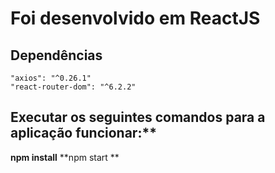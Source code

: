 # Foi desenvolvido em ReactJS

## Dependências

    "axios": "^0.26.1"
    "react-router-dom": "^6.2.2"

## Executar os seguintes comandos para a aplicação funcionar:**

**npm install**
**npm start **
